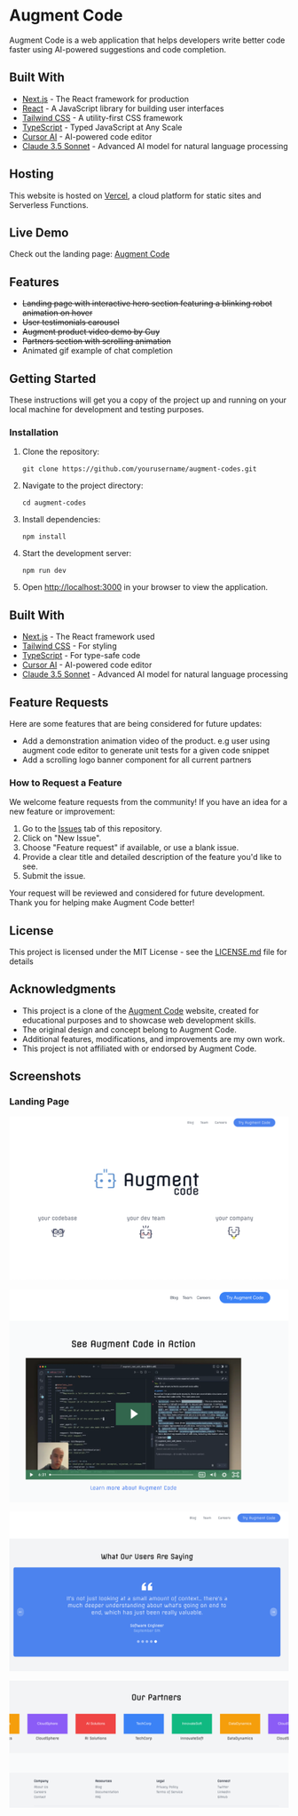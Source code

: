 # Augment Code

Augment Code is a web application that helps developers write better code faster using AI-powered suggestions and code completion.

## Built With

- [Next.js](https://nextjs.org/) - The React framework for production
- [React](https://reactjs.org/) - A JavaScript library for building user interfaces
- [Tailwind CSS](https://tailwindcss.com/) - A utility-first CSS framework
- [TypeScript](https://www.typescriptlang.org/) - Typed JavaScript at Any Scale
- [Cursor AI](https://www.cursor.so/) - AI-powered code editor
- [Claude 3.5 Sonnet](https://www.anthropic.com) - Advanced AI model for natural language processing

## Hosting

This website is hosted on [Vercel](https://vercel.com/), a cloud platform for static sites and Serverless Functions.

## Live Demo

Check out the landing page: [Augment Code](https://cursor-azure.vercel.app/)

## Features

- ~~Landing page with interactive hero section featuring a blinking robot animation on hover~~
- ~~User testimonials carousel~~
- ~~Augment product video demo by Guy~~
- ~~Partners section with scrolling animation~~
- Animated gif example of chat completion

## Getting Started

These instructions will get you a copy of the project up and running on your local machine for development and testing purposes.

### Installation

1. Clone the repository:

   ```
   git clone https://github.com/yourusername/augment-codes.git
   ```

2. Navigate to the project directory:

   ```
   cd augment-codes
   ```

3. Install dependencies:

   ```
   npm install
   ```

4. Start the development server:

   ```
   npm run dev
   ```

5. Open [http://localhost:3000](http://localhost:3000) in your browser to view the application.

## Built With

- [Next.js](https://nextjs.org/) - The React framework used
- [Tailwind CSS](https://tailwindcss.com/) - For styling
- [TypeScript](https://www.typescriptlang.org/) - For type-safe code
- [Cursor AI](https://www.cursor.so/) - AI-powered code editor
- [Claude 3.5 Sonnet](https://www.anthropic.com) - Advanced AI model for natural language processing

## Feature Requests

Here are some features that are being considered for future updates:

- Add a demonstration animation video of the product. e.g user using augment code editor to generate unit tests for a given code snippet
- Add a scrolling logo banner component for all current partners

### How to Request a Feature

We welcome feature requests from the community! If you have an idea for a new feature or improvement:

1. Go to the [Issues](https://github.com/yourusername/augment-codes/issues) tab of this repository.
2. Click on "New Issue".
3. Choose "Feature request" if available, or use a blank issue.
4. Provide a clear title and detailed description of the feature you'd like to see.
5. Submit the issue.

Your request will be reviewed and considered for future development. Thank you for helping make Augment Code better!

## License

This project is licensed under the MIT License - see the [LICENSE.md](LICENSE.md) file for details

## Acknowledgments

- This project is a clone of the [Augment Code](https://www.augmentcode.com/) website, created for educational purposes and to showcase web development skills.
- The original design and concept belong to Augment Code.
- Additional features, modifications, and improvements are my own work.
- This project is not affiliated with or endorsed by Augment Code.

## Screenshots

### Landing Page

![Landing Page Top Section](src/images/augment-landingpage1.png)

![Landing Page Top Section](src/images/augment-landingpage3.png)

![Landing Page Bottom Section](src/images/augment-landingpage2.png)

![Landing Page Bottom Section](src/images/augment-landingpage4.png)

